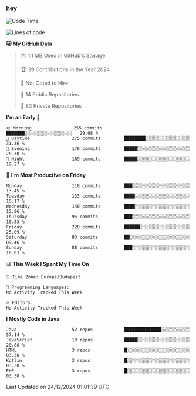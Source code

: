 ### hey

<!--START_SECTION:waka-->
![Code Time](http://img.shields.io/badge/Code%20Time-1%2C037%20hrs%202%20mins-blue)

![Lines of code](https://img.shields.io/badge/From%20Hello%20World%20I%27ve%20Written-1.1%20million%20lines%20of%20code-blue)

**🐱 My GitHub Data** 

> 📦 1.1 MB Used in GitHub's Storage 
 > 
> 🏆 39 Contributions in the Year 2024
 > 
> 🚫 Not Opted to Hire
 > 
> 📜 14 Public Repositories 
 > 
> 🔑 83 Private Repositories 
 > 
**I'm an Early 🐤** 

```text
🌞 Morning                255 commits         ███████░░░░░░░░░░░░░░░░░░   29.08 % 
🌆 Daytime                275 commits         ████████░░░░░░░░░░░░░░░░░   31.36 % 
🌃 Evening                178 commits         █████░░░░░░░░░░░░░░░░░░░░   20.30 % 
🌙 Night                  169 commits         █████░░░░░░░░░░░░░░░░░░░░   19.27 % 
```
📅 **I'm Most Productive on Friday** 

```text
Monday                   118 commits         ███░░░░░░░░░░░░░░░░░░░░░░   13.45 % 
Tuesday                  133 commits         ████░░░░░░░░░░░░░░░░░░░░░   15.17 % 
Wednesday                140 commits         ████░░░░░░░░░░░░░░░░░░░░░   15.96 % 
Thursday                 95 commits          ███░░░░░░░░░░░░░░░░░░░░░░   10.83 % 
Friday                   220 commits         ██████░░░░░░░░░░░░░░░░░░░   25.09 % 
Saturday                 83 commits          ██░░░░░░░░░░░░░░░░░░░░░░░   09.46 % 
Sunday                   88 commits          ███░░░░░░░░░░░░░░░░░░░░░░   10.03 % 
```


📊 **This Week I Spent My Time On** 

```text
🕑︎ Time Zone: Europe/Budapest

💬 Programming Languages: 
No Activity Tracked This Week

🔥 Editors: 
No Activity Tracked This Week
```

**I Mostly Code in Java** 

```text
Java                     52 repos            ██████████████░░░░░░░░░░░   57.14 % 
JavaScript               19 repos            █████░░░░░░░░░░░░░░░░░░░░   20.88 % 
HTML                     3 repos             █░░░░░░░░░░░░░░░░░░░░░░░░   03.30 % 
Kotlin                   3 repos             █░░░░░░░░░░░░░░░░░░░░░░░░   03.30 % 
PHP                      3 repos             █░░░░░░░░░░░░░░░░░░░░░░░░   03.30 % 
```




 Last Updated on 24/12/2024 01:01:39 UTC
<!--END_SECTION:waka-->

